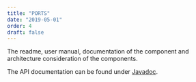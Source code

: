 ```yaml
---
title: "PORTS"
date: "2019-05-01"
order: 4
draft: false
---
```


The readme, user manual, documentation of the component and architecture consideration of the components.

The API documentation can be found under [Javadoc](/ports/api-ports/index.html).  


